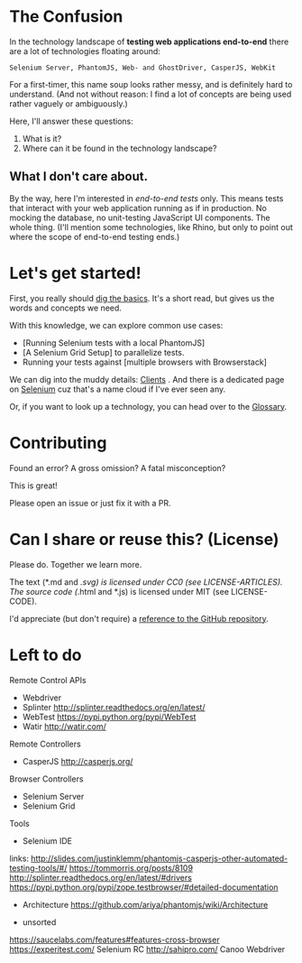 # The Confusion

In the technology landscape of **testing web applications end-to-end** there are a lot of technologies floating around:

    Selenium Server, PhantomJS, Web- and GhostDriver, CasperJS, WebKit

For a first-timer, this name soup looks rather messy, and is definitely hard to understand.
(And not without reason: I find a lot of concepts are being used rather vaguely
or ambiguously.)

Here, I'll answer these questions:

1. What is it?
1. Where can it be found in the technology landscape?

## What I don't care about.

By the way, here I'm interested in *end-to-end tests* only. This means tests that interact with your web application running as if in production. No mocking the database, no unit-testing JavaScript UI components. The whole thing. (I'll mention some technologies, like Rhino, but only to point out where the scope of end-to-end testing ends.)

# Let's get started!

First, you really should [dig the basics](basics.md).
It's a short read, but gives us the words and concepts we need.

With this knowledge, we can explore common use cases:

* [Running Selenium tests with a local PhantomJS]
* [A Selenium Grid Setup] to parallelize tests.
* Running your tests against [multiple browsers with Browserstack]

We can dig into the muddy details: [Clients](clients.md) .
And there is a dedicated page on [Selenium](selenium.md) cuz that's a name cloud if I've ever seen any.

Or, if you want to look up a technology, you can head over to the [Glossary](glossary.md).


# Contributing

Found an error? A gross omission? A fatal misconception?

This is great!

Please open an issue or just fix it with a PR.


# Can I share or reuse this? (License)

Please do. Together we learn more.

The text (*.md and *.svg) is licensed under CC0 (see LICENSE-ARTICLES). The source code (*.html and *.js) is licensed under MIT (see LICENSE-CODE).

I'd appreciate (but don't require) a [reference to the GitHub repository](https://github.com/mknecht/explaining-the-webapp-testing-landscape).

# Left to do


Remote Control APIs

* Webdriver
* Splinter http://splinter.readthedocs.org/en/latest/
* WebTest https://pypi.python.org/pypi/WebTest
* Watir http://watir.com/

Remote Controllers

* CasperJS http://casperjs.org/

Browser Controllers

* Selenium Server
* Selenium Grid


Tools

* Selenium IDE

links:
http://slides.com/justinklemm/phantomjs-casperjs-other-automated-testing-tools/#/
https://tommorris.org/posts/8109
http://splinter.readthedocs.org/en/latest/#drivers
https://pypi.python.org/pypi/zope.testbrowser/#detailed-documentation


* Architecture
https://github.com/ariya/phantomjs/wiki/Architecture

* unsorted

https://saucelabs.com/features#features-cross-browser
https://experitest.com/
Selenium RC
http://sahipro.com/
Canoo Webdriver

